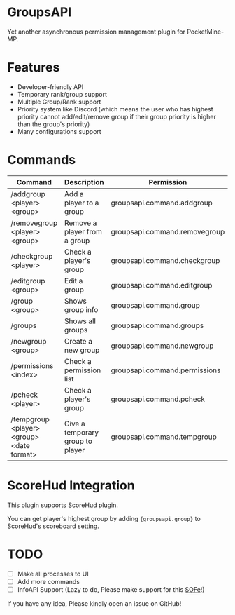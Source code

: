 # GroupsAPI

Yet another asynchronous permission management plugin for PocketMine-MP.

# Features

* Developer-friendly API
* Temporary rank/group support
* Multiple Group/Rank support
* Priority system like Discord (which means the user who has highest priority cannot add/edit/remove group if their
  group priority is higher than the group's priority)
* Many configurations support

# Commands

| Command                                   |Description| Permission                     |
|-------------------------------------------|---|--------------------------------|
| /addgroup &lt;player&gt; &lt;group&gt;                |Add a player to a group| groupsapi.command.addgroup     |
| /removegroup &lt;player&gt; &lt;group&gt;             |Remove a player from a group| groupsapi.command.removegroup  |
| /checkgroup &lt;player&gt;                      |Check a player's group| groupsapi.command.checkgroup   |
| /editgroup &lt;group&gt;                        |Edit a group| groupsapi.command.editgroup    |
| /group &lt;group&gt;                            |Shows group info| groupsapi.command.group        |
| /groups                                   |Shows all groups| groupsapi.command.groups       |
| /newgroup &lt;group&gt;                         |Create a new group| groupsapi.command.newgroup     |
| /permissions &lt;index&gt;                      |Check a permission list| groupsapi.command.permissions |
| /pcheck &lt;player&gt;                          |Check a player's group|groupsapi.command.pcheck|
| /tempgroup &lt;player&gt; &lt;group&gt; &lt;date format&gt; |Give a temporary group to player|groupsapi.command.tempgroup|

# ScoreHud Integration
This plugin supports ScoreHud plugin.

You can get player's highest group by adding `{groupsapi.group}` to ScoreHud's scoreboard setting.

# TODO
* [ ] Make all processes to UI
* [ ] Add more commands
* [ ] InfoAPI Support (Lazy to do, Please make support for this [SOFe](https://github.com/SOF3/InfoAPI)!)

If you have any idea, Please kindly open an issue on GitHub!

